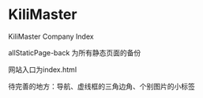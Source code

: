 # KiliMaster
KiliMaster Company Index

allStaticPage-back 为所有静态页面的备份

网站入口为index.html

待完善的地方：导航、虚线框的三角边角、个别图片的小标签

